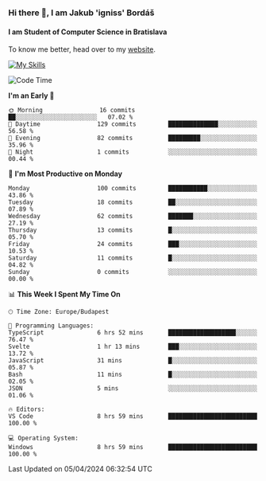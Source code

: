 ### Hi there 👋, I am Jakub 'igniss' Bordáš

#### I am Student of Computer Science in Bratislava
To know me better, head over to my [website](https://bordas.sk).

[![My Skills](https://skillicons.dev/icons?i=js,html,css,figma,svelte,java,kotlin,python,postgresql,typescript,nest,nodejs)](https://bordas.sk)


<!--START_SECTION:waka-->
![Code Time](http://img.shields.io/badge/Code%20Time-1%2C458%20hrs%2051%20mins-blue)

**I'm an Early 🐤** 

```text
🌞 Morning                16 commits          ██░░░░░░░░░░░░░░░░░░░░░░░   07.02 % 
🌆 Daytime                129 commits         ██████████████░░░░░░░░░░░   56.58 % 
🌃 Evening                82 commits          █████████░░░░░░░░░░░░░░░░   35.96 % 
🌙 Night                  1 commits           ░░░░░░░░░░░░░░░░░░░░░░░░░   00.44 % 
```
📅 **I'm Most Productive on Monday** 

```text
Monday                   100 commits         ███████████░░░░░░░░░░░░░░   43.86 % 
Tuesday                  18 commits          ██░░░░░░░░░░░░░░░░░░░░░░░   07.89 % 
Wednesday                62 commits          ███████░░░░░░░░░░░░░░░░░░   27.19 % 
Thursday                 13 commits          █░░░░░░░░░░░░░░░░░░░░░░░░   05.70 % 
Friday                   24 commits          ███░░░░░░░░░░░░░░░░░░░░░░   10.53 % 
Saturday                 11 commits          █░░░░░░░░░░░░░░░░░░░░░░░░   04.82 % 
Sunday                   0 commits           ░░░░░░░░░░░░░░░░░░░░░░░░░   00.00 % 
```


📊 **This Week I Spent My Time On** 

```text
🕑︎ Time Zone: Europe/Budapest

💬 Programming Languages: 
TypeScript               6 hrs 52 mins       ███████████████████░░░░░░   76.47 % 
Svelte                   1 hr 13 mins        ███░░░░░░░░░░░░░░░░░░░░░░   13.72 % 
JavaScript               31 mins             █░░░░░░░░░░░░░░░░░░░░░░░░   05.87 % 
Bash                     11 mins             █░░░░░░░░░░░░░░░░░░░░░░░░   02.05 % 
JSON                     5 mins              ░░░░░░░░░░░░░░░░░░░░░░░░░   01.06 % 

🔥 Editors: 
VS Code                  8 hrs 59 mins       █████████████████████████   100.00 % 

💻 Operating System: 
Windows                  8 hrs 59 mins       █████████████████████████   100.00 % 
```


 Last Updated on 05/04/2024 06:32:54 UTC
<!--END_SECTION:waka-->
